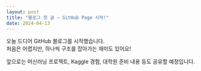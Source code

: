 ```yaml
---
layout: post
title: "블로그 첫 글 – GitHub Page 시작!"
date: 2024-04-13
---
```


오늘 드디어 GitHub 블로그를 시작했습니다.  
처음은 어렵지만, 하나씩 구조를 잡아가는 재미도 있어요!

앞으로는 머신러닝 프로젝트, Kaggle 경험, 대학원 준비 내용 등도 공유할 예정입니다.
